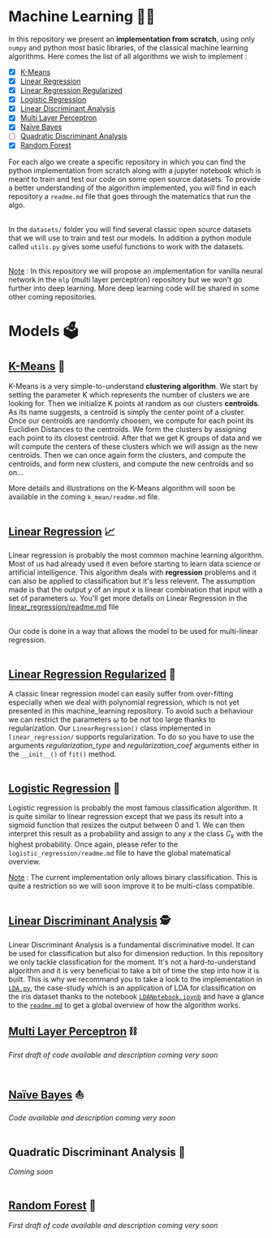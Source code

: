 # Machine Learning 👩‍💻

In this repository we present an **implementation from scratch**, using only `numpy` and python most basic libraries, of the classical machine learning algorithms. Here comes the list of all algorithms we wish to implement : 

- [x] [K-Means](#k-means-)
- [x] [Linear Regression](#linear-regression-)
- [x] [Linear Regression Regularized](#linear-regression-regularized-)
- [x] [Logistic Regression](#logistic-regression-)
- [x] [Linear Discriminant Analysis](#linear-discriminant-analysis-)
- [x] [Multi Layer Perceptron](#multi-layer-perceptron-)
- [x] [Naïve Bayes](#naïve-bayes-)
- [ ] [Quadratic Discriminant Analysis](#quadratic-discriminant-analysis-)
- [x] [Random Forest](#random-forest-)

For each algo we create a specific repository in which you can find the python implementation from scratch along with a jupyter notebook which is meant to train and test our code on some open source datasets. To provide a better understanding of the algorithm implemented, you will find in each repository a `readme.md` file that goes through the matematics that run the algo. <br><br>

In the `datasets/` folder you will find several classic open source datasets that we will use to train and test our models. In addition a python module called `utils.py` gives some useful functions to work with the datasets.<br><br>

<ins>Note</ins> : In this repository we will propose an implementation for vanilla neural network in the `mlp` (multi layer perceptron) repository but we won't go further into deep learning. More deep learning code will be shared in some other coming repositories. <br>

# Models 🗳️
## [K-Means](k_means/) 🥝

K-Means is a very simple-to-understand **clustering algorithm**. We start by setting the parameter K which represents the number of clusters we are looking for. Then we initialize K points at random as our clusters **centroïds**. As its name suggests, a centroïd is simply the center point of a cluster. Once our centroïds are randomly choosen, we compute for each point its Euclidien Distances to the centroïds. We form the clusters by assigning each point to its closest centroïd. After that we get K groups of data and we will compute the centers of these clusters which we will assign as the new centroïds. Then we can once again form the clusters, and compute the centroïds, and form new clusters, and compute the new centroïds and so on...<br>

More details and illustrations on the K-Means algorithm will soon be available in the coming `k_mean/readme.md` file. <br><br>

## [Linear Regression](linear_regression/) 📈

Linear regression is probably the most common machine learning algorithm. Most of us had already used it even before starting to learn data science or artificial intelligence. This algorithm deals with **regression** problems and it can also be applied to classification but it's less relevent. The assumption made is that the output $y$ of an input $x$ is linear combination that input with a set of parameters $\omega$. You'll get more details on Linear Regression in the [linear_regression/readme.md](linear_regression/readme.md) file<br><br>

Our code is done in a way that allows the model to be used for multi-linear regression. <br><br>

## [Linear Regression Regularized](linear_regression/) 👮

A classic linear regression model can easily suffer from over-fitting especially when we deal with polynomial regression, which is not yet presented in this machine_learning repository. To avoid such a behaviour we can restrict the parameters $\omega$ to be not too large thanks to regularization. Our `LinearRegression()` class implemented in `linear_regression/` supports regularization. To do so you have to use the arguments *regularization_type* and *regularization_coef* arguments either in the `__init__()` of `fit()` method. <br><br>

## [Logistic Regression](logistic_regression/) 🤹

Logistic regression is probably the most famous classification algorithm. It is quite similar to linear regression except that we pass its result into a sigmoïd function that resizes the output between 0 and 1. We can then interpret this result as a probability and assign to any $x$ the class $C_k$ with the highest probability. Once again, please refer to the `logistic_regression/readme.md` file to have the global matematical overview. <br>

<ins>Note</ins> : The current implementation only allows binary classification. This is quite a restriction so we will soon improve it to be multi-class compatible. <br><br>

## [Linear Discriminant Analysis](/linear_discriminant_analysis) 🕵

Linear Discriminant Analysis is a fundamental discriminative model. It can be used for classification but also for dimension reduction. In this repository we only tackle classfication for the moment. It's not a hard-to-understand algorithm and it is very beneficial to take a bit of time the step into how it is built. This is why we recommand you to take a look to the implementation in [`LDA.py`](/linear_discriminant_analysis/LDA.py), the case-study which is an application of LDA for classification on the iris dataset thanks to the notebook [`LDANotebook.ipynb`](/linear_discriminant_analysis/LDANotebook.ipynb) and have a glance to the [`readme.md`](/linear_discriminant_analysis/readme.md) to get a global overview of how the algorithm works. 


## [Multi Layer Perceptron](/multi_layer_perceptron) ⛓️

*First draft of code available and description coming very soon* <br><br>


## [Naïve Bayes](/naive_bayes) ⛵

*Code available and description coming very soon* <br><br>


## Quadratic Discriminant Analysis 🚧

*Coming soon* <br><br>


## [Random Forest](/random_forest) 🌳

*First draft of code available and description coming very soon* <br><br>
